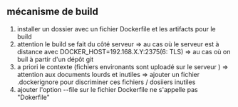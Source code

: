 ## mécanisme de build

1. installer un dossier avec un fichier Dockerfile et les artifacts pour le build
2. attention le build se fait du côté serveur
  => au cas où le serveur est à distance avec DOCKER_HOST=192.168.X.Y:2375(6: TLS)
  => au cas où on buil à partir d'un dépôt git
3. a priori le contexte (fichiers environants sont uploadé sur le serveur )
  => attention aux documents lourds et inutiles
  => ajouter un fichier .dockerignore pour discriminer ces fichiers / dosiiers inutiles
4. ajouter l'option --file sur le fichier Dockerfile ne s'appelle pas "Dokerfile"